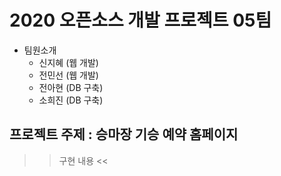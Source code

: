 # 2020 오픈소스 개발 프로젝트 05팀

* 팀원소개
  * 신지혜 (웹 개발)
  * 전민선 (웹 개발)
  * 전아현 (DB 구축)
  * 소희진 (DB 구축)

## 프로젝트 주제 : 승마장 기승 예약 홈페이지
>> 구현 내용 <<
